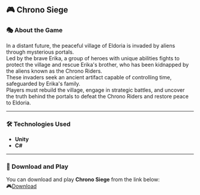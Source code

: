 
## 🎮 Chrono Siege  

### 🎭 About the Game  
In a distant future, the peaceful village of Eldoria is invaded by aliens through mysterious portals.  
Led by the brave Erika, a group of heroes with unique abilities fights to protect the village and rescue Erika's brother, who has been kidnapped by the aliens known as the Chrono Riders.  
These invaders seek an ancient artifact capable of controlling time, safeguarded by Erika's family.  
Players must rebuild the village, engage in strategic battles, and uncover the truth behind the portals to defeat the Chrono Riders and restore peace to Eldoria.  

---

### 🛠 Technologies Used  
- **Unity**  
- **C#**  

---

### 🔗 Download and Play  
You can download and play **Chrono Siege** from the link below:  
🎮[Download](https://miguelborges2206.itch.io/chrono-siege)  
